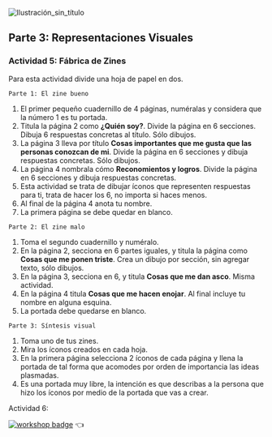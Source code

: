 ![Ilustración_sin_título](https://github.com/visualpartnership/formasdeilustrarunreflejo/assets/17634377/bb72e42b-4a21-426c-b14c-2a2316c916b8)

## Parte 3: Representaciones Visuales

### Actividad 5: Fábrica de Zines

Para esta actividad divide una hoja de papel en dos.

`Parte 1: El zine bueno`
1. El primer pequeño cuadernillo de 4 páginas, numéralas y considera que la número 1 es tu portada.
2. Titula la página 2 como **¿Quién soy?**. Divide la página en 6 secciones. Dibuja 6 respuestas concretas al título. Sólo dibujos.
3. La página 3 lleva por título **Cosas importantes que me gusta que las personas conozcan de mi**. Divide la página en 6 secciones y dibuja respuestas concretas. Sólo dibujos.
4. La página 4 nombrala cómo **Reconomientos y logros**. Divide la página en 6 secciones y dibuja respuestas concretas.
5. Esta actividad se trata de dibujar íconos que representen respuestas para ti, trata de hacer los 6, no importa si haces menos.
6. Al final de la página 4 anota tu nombre.
7. La primera página se debe quedar en blanco.

`Parte 2: El zine malo`
1. Toma el segundo cuadernillo y numéralo.
2. En la página 2, secciona en 6 partes iguales, y titula la página como **Cosas que me ponen triste**. Crea un dibujo por sección, sin agregar texto, sólo dibujos.
3. En la página 3, secciona en 6, y titula **Cosas que me dan asco**. Misma actividad.
4. En la página 4 titula **Cosas que me hacen enojar**. Al final incluye tu nombre en alguna esquina. 
5. La portada debe quedarse en blanco.

`Parte 3: Síntesis visual`
1. Toma uno de tus zines.
2. Mira los íconos creados en cada hoja.
3. En la primera página selecciona 2 íconos de cada página y llena la portada de tal forma que acomodes por orden de importancia las ideas plasmadas.
4. Es una portada muy libre, la intención es que describas a la persona que hizo los íconos por medio de la portada que vas a crear. 


Actividad 6: 

[![workshop badge](https://img.shields.io/badge/🔗link-HOME-blue?style=for-the-badge)](README.md) 👈
